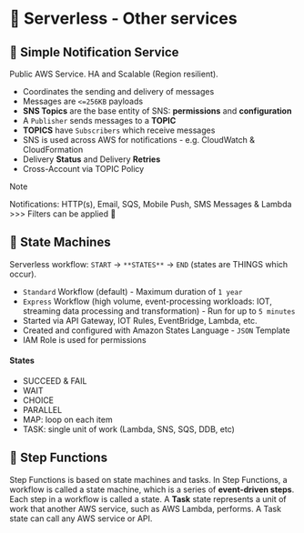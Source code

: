 # 🚀 Serverless - Other services

## 📢 Simple Notification Service 

Public AWS Service. HA and Scalable (Region resilient).

- Coordinates the sending and delivery of messages
- Messages are `<=256KB` payloads
- **SNS Topics** are the base entity of SNS: **permissions** and **configuration**
- A `Publisher` sends messages to a **TOPIC**
- **TOPICS** have `Subscribers` which receive messages
- SNS is used across AWS for notifications - e.g. CloudWatch & CloudFormation
- Delivery **Status** and Delivery **Retries**
- Cross-Account via TOPIC Policy

> [!NOTE]
> Notifications: HTTP(s), Email, SQS, Mobile Push, SMS Messages & Lambda >>> Filters can be applied 🙂

## 🤖 State Machines

Serverless workflow: `START` -> `**STATES**` -> `END` (states are THINGS which occur).

- `Standard` Workflow (default) - Maximum duration of `1 year`
- `Express` Workflow (high volume, event-processing workloads: IOT, streaming data processing and transformation) - Run for up to `5 minutes`
- Started via API Gateway, IOT Rules, EventBridge, Lambda, etc.
- Created and configured with Amazon States Language - `JSON` Template
- IAM Role is used for permissions

#### States

- SUCCEED & FAIL
- WAIT
- CHOICE
- PARALLEL
- MAP: loop on each item
- TASK: single unit of work (Lambda, SNS, SQS, DDB, etc)

## 🦶 Step Functions

Step Functions is based on state machines and tasks. In Step Functions, a workflow is called a state machine, which is a series of **event-driven steps**. Each step in a workflow is called a state. A **Task** state represents a unit of work that another AWS service, such as AWS Lambda, performs. A Task state can call any AWS service or API.
